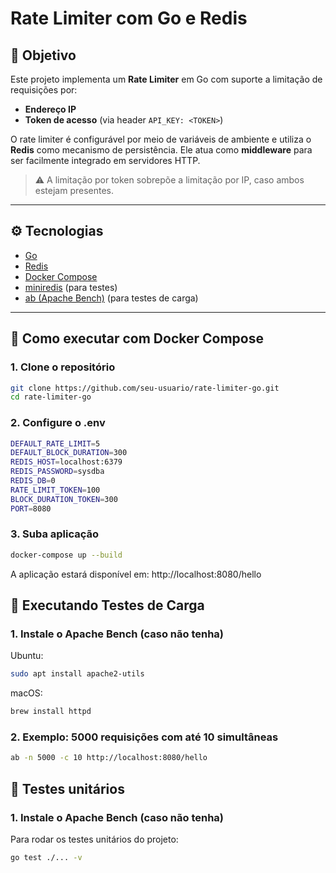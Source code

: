 # Rate Limiter com Go e Redis

## 📌 Objetivo

Este projeto implementa um **Rate Limiter** em Go com suporte a limitação de requisições por:

- **Endereço IP**
- **Token de acesso** (via header `API_KEY: <TOKEN>`)

O rate limiter é configurável por meio de variáveis de ambiente e utiliza o **Redis** como mecanismo de persistência. Ele atua como **middleware** para ser facilmente integrado em servidores HTTP.

> ⚠️ A limitação por token sobrepõe a limitação por IP, caso ambos estejam presentes.

---

## ⚙️ Tecnologias

- [Go](https://golang.org/)
- [Redis](https://redis.io/)
- [Docker Compose](https://docs.docker.com/compose/)
- [miniredis](https://github.com/alicebob/miniredis) (para testes)
- [ab (Apache Bench)](https://httpd.apache.org/docs/2.4/programs/ab.html) (para testes de carga)

---

## 🚀 Como executar com Docker Compose

### 1. Clone o repositório
```bash
git clone https://github.com/seu-usuario/rate-limiter-go.git
cd rate-limiter-go
```

### 2. Configure o .env
```bash
DEFAULT_RATE_LIMIT=5
DEFAULT_BLOCK_DURATION=300
REDIS_HOST=localhost:6379
REDIS_PASSWORD=sysdba
REDIS_DB=0
RATE_LIMIT_TOKEN=100
BLOCK_DURATION_TOKEN=300
PORT=8080
```

### 3. Suba aplicação
```bash
docker-compose up --build
```
A aplicação estará disponível em: http://localhost:8080/hello

## 🧪 Executando Testes de Carga

### 1. Instale o Apache Bench (caso não tenha)
Ubuntu:
```bash
sudo apt install apache2-utils
```
macOS:
```bash
brew install httpd
```

### 2. Exemplo: 5000 requisições com até 10 simultâneas
```bash
ab -n 5000 -c 10 http://localhost:8080/hello
```

## 🧪 Testes unitários

### 1. Instale o Apache Bench (caso não tenha)
Para rodar os testes unitários do projeto:
```bash
go test ./... -v
```
